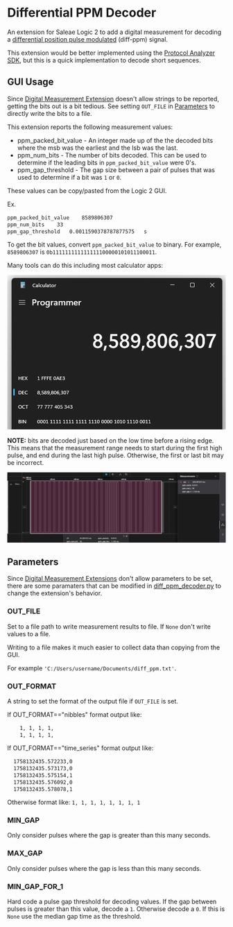 # Differential PPM Decoder

An extension for Saleae Logic 2 to add a digital measurement for decoding a [differential position pulse modulated](https://www.pcbheaven.com/wikipages/Pulse_Position_Modulation/) (diff-ppm) signal.

This extension would be better implemented using the [Protocol Analyzer SDK](https://support.saleae.com/saleae-api-and-sdk/protocol-analyzer-sdk), but this is a quick implementation to decode short sequences.

## GUI Usage

Since [Digital Measurement Extension](https://support.saleae.com/extensions/measurement-extensions/digital-measurement-extensions) doesn't allow strings to be reported, getting the bits out is a bit tedious. See setting `OUT_FILE` in [Parameters](#parameters) to directly write the bits to a file.

This extension reports the following measurement values:

- ppm_packed_bit_value - An integer made up of the the decoded bits where the msb was the earliest and the lsb was the last.
- ppm_num_bits - The number of bits decoded. This can be used to determine if the leading bits in `ppm_packed_bit_value` were 0's.
- ppm_gap_threshold - The gap size between a pair of pulses that was used to determine if a bit was `1` or `0`.


These values can be copy/pasted from the Logic 2 GUI.

Ex.
```
ppm_packed_bit_value	8589806307
ppm_num_bits	33
ppm_gap_threshold	0.0011590378787877575	s
```

To get the bit values, convert `ppm_packed_bit_value` to binary. For example, `8589806307` is `0b111111111111111100000101011100011`.

Many tools can do this including most calculator apps:

![Convert integer to binary](docs/prog_calc.png)

**NOTE:** bits are decoded just based on the low time before a rising edge. This means that the measurement range needs to start during the first high pulse, and end during the last high pulse. Otherwise, the first or last bit may be incorrect.

![Measure PPM bits](docs/logic2_pic.png)

## Parameters

Since [Digital Measurement Extensions](https://support.saleae.com/extensions/measurement-extensions/digital-measurement-extensions) don't allow parameters to be set, there are some paramaters that can be modified in [diff_ppm_decoder.py](diff_ppm_decoder.py) to change the extension's behavior.

### OUT_FILE

Set to a file path to write measurement results to file. If `None` don't write values to a file.

Writing to a file makes it much easier to collect data than copying from the GUI.

For example `'C:/Users/username/Documents/diff_ppm.txt'`.

### OUT_FORMAT

A string to set the format of the output file if `OUT_FILE` is set.

If OUT_FORMAT=="nibbles" format output like:
```
    1, 1, 1, 1,
    1, 1, 1, 1,
```

If OUT_FORMAT=="time_series" format output like:
```
  1758132435.572233,0
  1758132435.573173,0
  1758132435.575154,1
  1758132435.576092,0
  1758132435.578078,1
```

Otherwise format like:
`1, 1, 1, 1, 1, 1, 1, 1`

### MIN_GAP

Only consider pulses where the gap is greater than this many seconds.

### MAX_GAP

Only consider pulses where the gap is less than this many seconds.

### MIN_GAP_FOR_1

Hard code a pulse gap threshold for decoding values.
If the gap between pulses is greater than this value, decode a `1`. Otherwise decode a `0`.
If this is `None` use the median gap time as the threshold.
